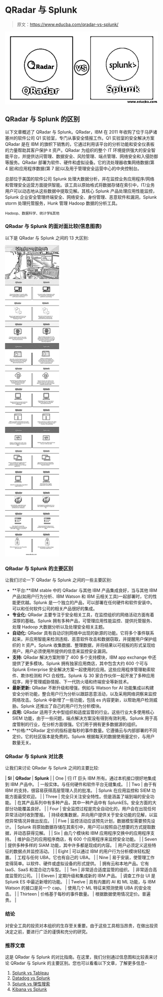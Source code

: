 # QRadar 与 Splunk

> 原文：<https://www.educba.com/qradar-vs-splunk/>

![QRadar vs Splunk](img/8e8977716b546072d5dbd228e5aba052.png)



## QRadar 与 Splunk 的区别

以下文章概述了 QRadar 与 Splunk。QRadar，IBM 在 2011 年收购了位于马萨诸塞州的软件公司 Q1 实验室，专门从事安全情报工作。Q1 实验室的安全解决方案 QRadar 是在 IBM 的旗帜下销售的，它通过利用该平台的分析功能和安全仪表板的力量帮助其客户保护 it 资产。QRadar 为组织的整个 IT 环境提供强大的安全智能平台，并提供访问管理、数据安全、风险管理、端点管理、网络安全和入侵防御等服务。QRadar 部署为软件、硬件和虚拟设备。它的流处理器收集网络数据(第 4 层)和应用程序数据(第 7 层)以及用于管理安全运营中心的中央控制台。

总部位于美国的软件公司 Splunk 处理大数据分析，并在监控业务应用程序/网络和管理安全运营方面提供智能。该工具以原始格式将数据存储在索引中，IT/业务用户可以动态地从这些数据中提取见解。其核心 Splunk 产品处理应用性能监控，Splunk 企业安全管理终端安全、网络安全、身份管理、恶意软件和漏洞，Splunk storm 处理托管服务，Hunk 管理 Hadoop 数据的分析工具。

<small>Hadoop、数据科学、统计学&其他</small>

### QRadar 与 Splunk 的面对面比较(信息图表)

以下是 QRadar 与 Splunk 之间的 13 大区别:

![QRadar-vs-Splunk-info](img/6d87b3f086b6ee9a235e9eb0004591c1.png)



### QRadar 与 Splunk 的主要区别

让我们讨论一下 QRadar 与 Splunk 之间的一些主要区别:

*   **平台:**IBM stable 中的 QRadar 与其他 IBM 产品集成良好，当与其他 IBM 产品(如用户行为分析、IBM Watson 和 IBM 云相关工具)一起部署时，它的性能更优越。Splunk 是一个独立的产品，可以部署在任何硬件和软件安装中。可以和任何软件公司的相关产品很好的集成。
*   **专业化:** QRadar 主要专注于安全相关工具，在监控组织的网络活动方面有着深厚的基础。Splunk 拥有多种产品，可管理应用性能监控、提供托管服务、处理 Hadoop 大数据分析以及处理安全相关主题。
*   **自动化:** QRadar 具有自动识别网络中出现的新源的功能。它将多个事件联系起来，并应用智能来检测违规、恶意软件攻击和数据窃取，并提醒用户保护组织的 It 资产。Splunk 收集数据、整理数据，并将结果以可视板的形式呈现给用户。用户必须使用所提供的信息来监控安全漏洞。
*   **支持:** QRadar 解决方案附带了 400 多个支持模块，IBM app exchange 中还提供了更多模块。Splunk 拥有独家应用商店，其中包含大约 600 个可与 Splunk Enterprise 安全解决方案一起使用的应用。这些应用程序管理勒索软件、欺诈检测和 PCI 合规性。Splunk 与 30 家合作伙伴一起开发了多种应用程序，用于管理威胁情报、下一代防火墙和终端安全等新技术。
*   **最新更新:** QRadar 不断升级和增强，例如与 Watson for AI 功能集成以构建安全分析功能，整合用户行为分析以跟踪恶意活动，以及采用网络洞察来监控网络攻击。Splunk 中新增了一些功能，包括 es 内容更新，以帮助用户检测威胁。Splunk 还推出了自己的用户行为分析模块。
*   **应用:** QRadar 适用于大中型组织和适度监管的行业。这些行业大多使用核心 SIEM 功能，由于一些问题，端点解决方案没有得到有效利用。Splunk 用于高度管制的行业，在分析方面很强。它们用于拥有更多数据源的组织。
*   **价格:**QRadar 定价的指标是每秒的事件数量。它遵循云与内部部署的不同定价。它的社区版本是免费的。Splunk 根据每天的数据使用量定价，与用户数量无关。

### QRadar 与 Splunk 对比表

让我们来讨论 QRadar 与 Splunk 之间的主要比较:

| **Sl** | **QRadar** | **Splunk** |
| One | 归 IT 巨头 IBM 所有。通过本机接口很好地集成到 IBM 产品中。 | 一般实体。与任何硬件和软件平台无缝集成。 |
| Two | 由于有 IBM 的支持，很容易获得高层管理人员的批准。 | Splunk 在应用监控和 SIEM 功能方面最受欢迎。 |
| Three | 完全只关注安全特性。但是涵盖了端到端的安全功能。 | 在其产品系列中有多种产品，其中一种产品中有 SplunkES。安全方面的大部分功能覆盖良好。 |
| Four | 安全监控过程是完全自动化的，用户会在出现任何异常活动时收到警报。 | 持续收集数据，并向用户提供关于安全功能的见解，以监控异常情况并做出反应。 |
| Five | 监控活动应该预先计划，数据模型需要预先设计。 | Splunk 将原始数据存储在其索引中，用户可以按照自己想要的方式提取数据，并动态获得见解。 |
| Six | 由几个模块和 IBM 应用程序交换中的应用程序支持。 | 维护自己的应用程序商店，有 600 个应用程序来监控安全功能。 |
| Seven | 提供多种多样的 SIAM 功能，其中许多都是现成的内容。 | 用户必须定义这些特征的数据点并监控活动。 |
| Eight | 可以通过 IBM 的用户行为分析模块轻松配置。 | 工程与任何 UBA，它也有自己的 UBA。 |
| Nine | 易于安装，使管理工作变得简单。以软件、硬件或虚拟设备的形式提供。 | 拥有云和本地产品。它有 IaaS、SaaS 和混合动力车型。 |
| Ten | 非常适合适度监管的组织。 | 非常适合高度监管的公司。 |
| Eleven | 定期升级和集成新的 IBM 产品。 | 调查工作台 UI 是 Splunk ES 中最近新增的功能。 |
| Twelve | 具有内置的 AI 和 ML 功能，与 IBM Watson 的接口是另一个 cap。 | 使用几个 ML 特征来预测使用 UBA 的安全攻击。 |
| Thirteen | 价格基于每秒的事件数量。 | 根据数据使用情况定价。普遍贵。 |

### 结论

对安全工具的投资对本组织的生存至关重要。由于这些工具相当昂贵，在做出投资决定之前，要进行广泛的谨慎和充分的研究。

### 推荐文章

这是 QRadar 与 Splunk 的对比指南。在这里，我们分别通过信息图和比较表来讨论 QRadar 与 Splunk 的主要区别。您也可以看看以下文章，了解更多信息–

1.  [Splunk vs Tableau](https://www.educba.com/splunk-vs-tableau/)
2.  [Datadog vs Splunk](https://www.educba.com/datadog-vs-splunk/)
3.  [Splunk vs 弹性搜索](https://www.educba.com/splunk-vs-elastic-search/)
4.  [Kibana vs Splunk](https://www.educba.com/kibana-vs-splunk/)





